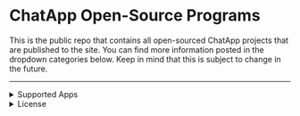 # ChatApp Open-Source Programs

This is the public repo that contains all open-sourced ChatApp projects that are published to the site. You can find more information posted in the dropdown categories below. Keep in mind that this is subject to change in the future.

<hr>

<details><summary>Supported Apps</summary>
   
   ## The table below shows all ChatApp apps that are listed in this repo.
   
   | App | Support | Version | Repo |
   | --- | --- | --- | --- |
   | ChatApp | ✔️ | | Alpha 1.0 | N/A |
   
</details>

<details><summary>License</summary>
   
   ## I highly recommend reading the license to avoid legal trouble.

   The license can be found [here](https://github.com/ChatAppDevelopment/ChatApp/blob/main/LICENSE).
   
</details>

